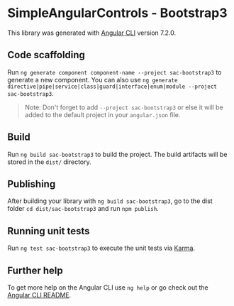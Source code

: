 # SimpleAngularControls - Bootstrap3

This library was generated with [Angular CLI](https://github.com/angular/angular-cli) version 7.2.0.

## Code scaffolding

Run `ng generate component component-name --project sac-bootstrap3` to generate a new component. You can also use `ng generate directive|pipe|service|class|guard|interface|enum|module --project sac-bootstrap3`.
> Note: Don't forget to add `--project sac-bootstrap3` or else it will be added to the default project in your `angular.json` file. 

## Build

Run `ng build sac-bootstrap3` to build the project. The build artifacts will be stored in the `dist/` directory.

## Publishing

After building your library with `ng build sac-bootstrap3`, go to the dist folder `cd dist/sac-bootstrap3` and run `npm publish`.

## Running unit tests

Run `ng test sac-bootstrap3` to execute the unit tests via [Karma](https://karma-runner.github.io).

## Further help

To get more help on the Angular CLI use `ng help` or go check out the [Angular CLI README](https://github.com/angular/angular-cli/blob/master/README.md).
